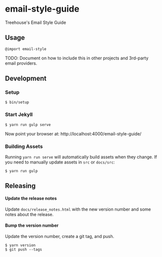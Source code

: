 # email-style-guide
Treehouse's Email Style Guide

## Usage

```
@import email-style
```

TODO: Document on how to include this in other projects and 3rd-party email providers.

## Development

### Setup

```
$ bin/setup
```

### Start Jekyll

```
$ yarn run gulp serve
```

Now point your browser at: http://localhost:4000/email-style-guide/

### Building Assets

Running `yarn run serve` will automatically build assets when they change.  If you need to manually update assets in `src` or `docs/src`:

```
$ yarn run gulp
```

## Releasing

#### Update the release notes

Update `docs/release_notes.html` with the new version number and some notes about the release.

#### Bump the version number

Update the version number, create a git tag, and push.

```
$ yarn version
$ git push --tags
```
